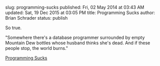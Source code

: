 slug: programming-sucks
published: Fri, 02 May 2014 at 03:43 AM
updated: Sat, 19 Dec 2015 at 03:05 PM
title: Programming Sucks 
author: Brian Schrader
status: publish

So true.

<div class="link">"Somewhere there's a database programmer surrounded by empty Mountain Dew bottles whose husband thinks she's dead. And if these people stop, the world burns."</div>

[Programming Sucks](http://stilldrinking.org/programming-sucks)